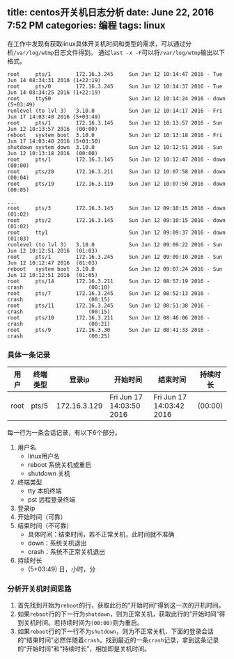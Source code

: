 title: centos开关机日志分析
date: June 22, 2016 7:52 PM
categories: 编程
tags: linux
----

在工作中发现有获取linux具体开关机时间和类型的需求，可以通过分析`/var/log/wtmp`日志文件得到。
通过`last -x -F`可以将`/var/log/wtmp`输出以下格式。


<!--more-->
```
root     pts/1        172.16.3.245     Sun Jun 12 10:14:47 2016 - Tue Jun 14 08:34:31 2016 (1+22:19)   
root     pts/0        172.16.3.245     Sun Jun 12 10:14:37 2016 - Tue Jun 14 08:34:25 2016 (1+22:19)   
root     ttyS0                         Sun Jun 12 10:14:24 2016 - down                     (5+03:49)   
runlevel (to lvl 3)   3.10.0           Sun Jun 12 10:14:17 2016 - Fri Jun 17 14:03:40 2016 (5+03:49)   
root     pts/1        172.16.3.145     Sun Jun 12 10:13:57 2016 - Sun Jun 12 10:13:57 2016  (00:00)    
reboot   system boot  3.10.0           Sun Jun 12 10:13:18 2016 - Fri Jun 17 14:03:40 2016 (5+03:50)   
shutdown system down  3.10.0           Sun Jun 12 10:12:51 2016 - Sun Jun 12 10:13:18 2016  (00:00)    
root     pts/1        172.16.3.145     Sun Jun 12 10:12:47 2016 - down                      (00:00)    
root     pts/20       172.16.3.211     Sun Jun 12 10:07:58 2016 - down                      (00:04)    
root     pts/19       172.16.3.119     Sun Jun 12 10:07:50 2016 - down                      (00:05)    

...
root     pts/3        172.16.3.145     Sun Jun 12 09:10:15 2016 - down                      (01:02)    
root     pts/2        172.16.3.145     Sun Jun 12 09:10:15 2016 - down                      (01:02)    
root     tty1                          Sun Jun 12 09:09:37 2016 - down                      (01:03)    
runlevel (to lvl 3)   3.10.0           Sun Jun 12 09:09:22 2016 - Sun Jun 12 10:12:51 2016  (01:03)    
root     pts/1        172.16.3.245     Sun Jun 12 09:09:10 2016 - Sun Jun 12 10:12:47 2016  (01:03)    
reboot   system boot  3.10.0           Sun Jun 12 09:07:24 2016 - Sun Jun 12 10:12:51 2016  (01:05)    
root     pts/14       172.16.3.211     Sun Jun 12 08:57:19 2016 - crash                     (00:10)    
root     pts/7        172.16.3.245     Sun Jun 12 08:52:13 2016 - crash                     (00:15)    
root     pts/11       172.16.3.245     Sun Jun 12 08:51:38 2016 - crash                     (00:15)    
root     pts/10       172.16.3.211     Sun Jun 12 08:46:06 2016 - crash                     (00:21)    
root     pts/9        172.16.3.30      Sun Jun 12 08:41:33 2016 - crash                     (00:25)       
```

### 具体一条记录

| 用户 | 终端类型 | 登录ip | 开始时间 | 结束时间 | 持续时长 |
|-----|----|----|----|----|----|
|root     |pts/5        |172.16.3.129     |Fri Jun 17 14:03:50 2016 |Fri Jun 17 14:03:42 2016  |(00:00) |

每一行为一条会话记录，有以下6个部分。
1. 用户名
	- linux用户名
	- reboot 系统关机或重启
	- shutdown 关机
2. 终端类型
	- tty 本机终端
	- pst 远程登录终端
3. 登录ip
4. 开始时间（可靠）
5. 结束时间（不可靠）
	- 具体时间：结束时间，若不正常关机，此时间就不准确
	- down：系统关机退出
	- crash：系统不正常关机退出
6. 持续时长
	- (5+03:49) 日，小时，分

### 分析开关机时间思路
1. 首先找到开始为`reboot`的行，获取此行的“开始时间”得到这一次的开机时间。
2. 如果`reboot`行的下一行为`shutdown`，则为正常关机，获取此行的“开始时间”得到关机时间。若持续时间为`(00:00)`则为重启。
3. 如果`reboot`行的下一行不为`shutdown`，则为不正常关机，下面的登录会话的“结束时间”必然伴随着`crash`。找到最近的一条`crash`记录，拿到这条记录的“开始时间”和“持续时长”，相加即是关机时间。


